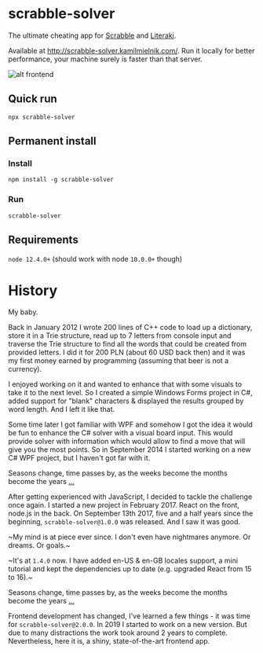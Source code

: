 # scrabble-solver

The ultimate cheating app for [Scrabble](https://en.wikipedia.org/wiki/Scrabble) and [Literaki](https://pl.wikipedia.org/wiki/Literaki).

Available at http://scrabble-solver.kamilmielnik.com/.
Run it locally for better performance, your machine surely is faster than that server.

![alt frontend](https://raw.githubusercontent.com/kamilmielnik/scrabble-solver/master/screenshot.png)

## Quick run

```Shell
npx scrabble-solver
```

## Permanent install

### Install

```Shell
npm install -g scrabble-solver
```

### Run

```Shell
scrabble-solver
```

## Requirements

`node 12.4.0+` (should work with node `10.0.0+` though)

# History

My baby.

Back in January 2012 I wrote 200 lines of C++ code to load up a dictionary, store it in a Trie structure, read up to 7 letters from console input and traverse the Trie structure to find all the words that could be created from provided letters. I did it for 200 PLN (about 60 USD back then) and it was my first money earned by programming (assuming that beer is not a currency).

I enjoyed working on it and wanted to enhance that with some visuals to take it to the next level. So I created a simple Windows Forms project in C#, added support for "blank" characters & displayed the results grouped by word length. And I left it like that.

Some time later I got familiar with WPF and somehow I got the idea it would be fun to enhance the C# solver with a visual board input. This would provide solver with information which would allow to find a move that will give you the most points. So in September 2014 I started working on a new C# WPF project, but I haven't got far with it.

Seasons change, time passes by, as the weeks become the months become the years [...](http://southpark.cc.com/clips/103831/deep-coma)

After getting experienced with JavaScript, I decided to tackle the challenge once again. I started a new project in February 2017. React on the front, node.js in the back. On September 13th 2017, five and a half years since the beginning, `scrabble-solver@1.0.0` was released. And I saw it was good.

~My mind is at piece ever since. I don't even have nightmares anymore. Or dreams. Or goals.~

~It's at `1.4.0` now. I have added en-US & en-GB locales support, a mini tutorial and kept the dependencies up to date (e.g. upgraded React from 15 to 16).~

Seasons change, time passes by, as the weeks become the months become the years [...](http://southpark.cc.com/clips/103831/deep-coma)

Frontend development has changed, I've learned a few things - it was time for `scrabble-solver@2.0.0`. In 2019 I started to work on a new version. But due to many distractions the work took around 2 years to complete. Nevertheless, here it is, a shiny, state-of-the-art frontend app.
